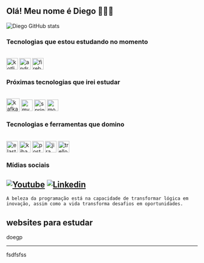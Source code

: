 
## Olá! Meu nome é Diego 🙋🏻‍♂️

![Diego GitHub stats](https://github-readme-stats.vercel.app/api?username=D1eG0-404&show_icons=true&theme=tokyonight)


### Tecnologias que estou estudando no momento
<div style="display: inline_block"><br>
  <img align="center" alt="kotlin" height="30" src="https://img.shields.io/badge/Kotlin-0095D5?&style=for-the-badge&logo=kotlin&logoColor=white">
  <img align="center" alt="android" height="30" src="https://img.shields.io/badge/Android-3DDC84?style=for-the-badge&logo=android&logoColor=white">
  <img align = "center" alt="firebase" height="30" src= "https://img.shields.io/badge/firebase-a08021?style=for-the-badge&logo=firebase&logoColor=ffcd34">
</div>


### Próximas tecnologias que irei estudar
<div style="display: inline_block"><br>
  <img align="center" alt="kafka" height="35" src="https://img.shields.io/badge/Apache%20Kafka-231F20?logo=apachekafka&logoColor=fff&style=for-the-badge">
  <img align = "center" alt="mysql" height="30" src= "https://img.shields.io/badge/mysql-4479A1.svg?style=for-the-badge&logo=mysql&logoColor=white">
  <img align = "center" alt="springboot" height="30" src= "https://img.shields.io/badge/spring-%236DB33F.svg?style=for-the-badge&logo=spring&logoColor=white">
  <img align="center" alt="mongoDb" height="30" src="https://img.shields.io/badge/MongoDB-47A248?logo=mongodb&logoColor=fff&style=for-the-badge">
</div>

### Tecnologias e ferramentas que domino

<div style="display:inline_block"><br>
<img align="center" alt="elasticsearch" height="30" src="https://img.shields.io/badge/-ElasticSearch-005571?style=for-the-badge&logo=elasticsearch">
<img align="center" alt="kibana" height="30" src="https://img.shields.io/badge/Kibana-005571?style=for-the-badge&logo=Kibana&logoColor=white">
<img align="center" alt="postman" height="30" src="https://img.shields.io/badge/Postman-FF6C37?style=for-the-badge&logo=postman&logoColor=white">
<img align="center" alt="jira" height="30" src="https://img.shields.io/badge/jira-%230A0FFF.svg?style=for-the-badge&logo=jira&logoColor=white">
<img align="center" alt="trello" height="30" src="https://img.shields.io/badge/Trello-0052CC?style=for-the-badge&logo=trello&logoColor=white">
</div>



### Mídias sociais
[![Youtube](https://img.shields.io/badge/YouTube-FF0000?style=for-the-badge&logo=youtube&logoColor=white)](https://www.youtube.com/@MrBABY151)
[![Linkedin](https://img.shields.io/badge/LinkedIn-0077B5?style=for-the-badge&logo=linkedin&logoColor=white)](https://www.linkedin.com/in/diego-alves-de-oliveira-1396a921a/)
---------------------------------------------
```
A beleza da programação está na capacidade de transformar lógica em inovação, assim como a vida transforma desafios em oportunidades.
```

## websites para estudar

doegp

---
fsdfsfss

```

```







<!-- Apenas exemplo para usar neste readme e colocar badges.
<div style="display: inline_block"><br/>
    <img align="center" alt="kotlin" height="30" src="https://img.shields.io/badge/Kotlin-7F52FF?logo=kotlin&logoColor=fff&style=for-the-badge">
</div><br/>  -->
